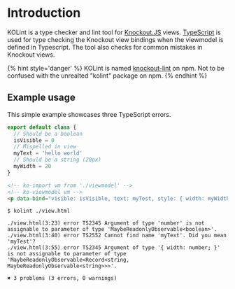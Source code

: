 # Introduction

KOLint is a type checker and lint tool for [Knockout.JS](https://knockoutjs.com) views. [TypeScript](https://typescriptlang.org) is used for type checking the Knockout view bindings when the viewmodel is defined in Typescript. The tool also checks for common mistakes in Knockout views.

{% hint style='danger' %}
KOLint is named [knockout-lint](https://npmjs.com/package/knockout-lint) on npm. Not to be confused with the unrealted "kolint" package on npm.
{% endhint %}

## Example usage

This simple example showcases three TypeScript errors.

```typescript
export default class {
  // Should be a boolean
  isVisible = 0
  // Mispelled in view
  myText = 'hello world'
  // Should be a string (20px)
  myWidth = 20
}
```
```html
<!-- ko-import vm from './viewmodel' -->
<!-- ko-viewmodel vm -->
<p data-bind="visible: isVisible, text: myTest, style: { width: myWidth }"></p>
```
```
$ kolint ./view.html

./view.html(3:23) error TS2345 Argument of type 'number' is not assignable to parameter of type 'MaybeReadonlyObservable<boolean>'.
./view.html(3:40) error TS2552 Cannot find name 'myText'. Did you mean 'myTest'?
./view.html(3:55) error TS2345 Argument of type '{ width: number; }' is not assignable to parameter of type 'MaybeReadonlyObservable<Record<string, MaybeReadonlyObservable<string>>>'.

✖ 3 problems (3 errors, 0 warnings)
```
